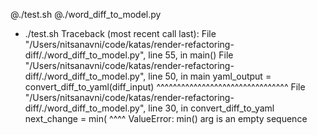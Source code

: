 @./test.sh
@./word_diff_to_model.py


+ ./test.sh
Traceback (most recent call last):
  File "/Users/nitsanavni/code/katas/render-refactoring-diff/./word_diff_to_model.py", line 55, in <module>
    main()
  File "/Users/nitsanavni/code/katas/render-refactoring-diff/./word_diff_to_model.py", line 50, in main
    yaml_output = convert_diff_to_yaml(diff_input)
                  ^^^^^^^^^^^^^^^^^^^^^^^^^^^^^^^^
  File "/Users/nitsanavni/code/katas/render-refactoring-diff/./word_diff_to_model.py", line 30, in convert_diff_to_yaml
    next_change = min(
                  ^^^^
ValueError: min() arg is an empty sequence
